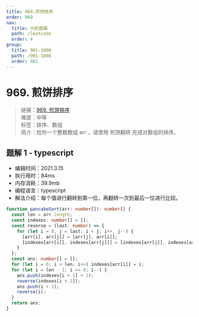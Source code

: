 ```yaml
---
title: 969.煎饼排序
order: 969
nav:
  title: 力扣题解
  path: /leetcode
  order: 4
group:
  title: 901-1000
  path: /901-1000
  order: 901
---
```


# 969. 煎饼排序

> 链接：[969. 煎饼排序](https://leetcode-cn.com/problems/pancake-sorting/)  
> 难度：中等  
> 标签：排序、数组  
> 简介：给你一个整数数组 arr ，请使用 煎饼翻转 完成对数组的排序。

## 题解 1 - typescript

- 编辑时间：2021.3.15
- 执行用时：84ms
- 内存消耗：39.9mb
- 编程语言：typescript
- 解法介绍：每个值进行翻转到第一位，再翻转一次到最后一位进行比较。

```typescript
function pancakeSort(arr: number[]): number[] {
  const len = arr.length;
  const indexes: number[] = [];
  const reverse = (last: number) => {
    for (let i = 0, j = last; i < j; i++, j--) {
      [arr[i], arr[j]] = [arr[j], arr[i]];
      [indexes[arr[i]], indexes[arr[j]]] = [indexes[arr[j]], indexes[arr[i]]];
    }
  };
  const ans: number[] = [];
  for (let i = 0; i < len; i++) indexes[arr[i]] = i;
  for (let i = len - 1; i >= 0; i--) {
    ans.push(indexes[i + 1] + 1);
    reverse(indexes[i + 1]);
    ans.push(i + 1);
    reverse(i);
  }
  return ans;
}
```
